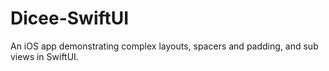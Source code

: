 # Dicee-SwiftUI
An iOS app demonstrating complex layouts, spacers and padding, and sub views in SwiftUI.
